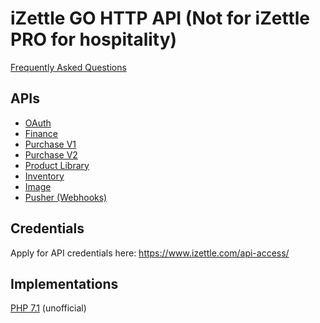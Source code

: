# iZettle GO HTTP API (Not for iZettle PRO for hospitality)
 [Frequently Asked Questions](faq.adoc)

## APIs
 - [OAuth](authorization.adoc)
 - [Finance](finance.adoc)
 - [Purchase V1](purchase.adoc)
 - [Purchase V2](purchase_v2.adoc)
 - [Product Library](product-library.adoc)
 - [Inventory](inventory.adoc)
 - [Image](image.adoc)
 - [Pusher (Webhooks)](pusher.adoc)

## Credentials
Apply for API credentials here: https://www.izettle.com/api-access/

## Implementations
[PHP 7.1](https://github.com/LauLamanApps/iZettleApi/) (unofficial)
